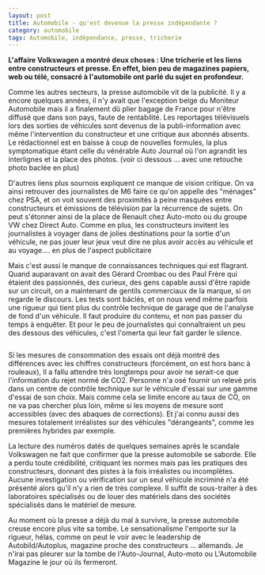 ```yaml
---
layout: post
title: Automobile - qu'est devenue la presse indépendante ?
category: automobile
tags: Automobile, indépendance, presse, tricherie
---
```

**L'affaire Volkswagen a montré deux choses : Une tricherie et les liens entre constructeurs et presse. En effet, bien peu de magazines papiers, web ou télé, consacré à l'automobile ont parlé du sujet en profondeur.**

Comme les autres secteurs, la presse automobile vit de la publicité. Il y a encore quelques années, il n'y avait que l'exception belge du Moniteur Automobile mais il a finalement dû plier bagage de France pour n'être diffusé que dans son pays, faute de rentabilité. Les reportages télévisuels lors des sorties de véhicules sont devenus de la publi-information avec même l'intervention du constructeur et une critique aux abonnés absents. Le rédactionnel est en baisse à coup de nouvelles formules, la plus symptomatique étant celle du vénérable Auto Journal où l'on agrandit les interlignes et la place des photos. (voir ci dessous ... avec une retouche photo baclée en plus)

D'autres liens plus sournois expliquent ce manque de vision critique. On va ainsi retrouver des journalistes de M6 faire ce qu'on appelle des "ménages" chez PSA, et on voit souvent des proximités à peine masquées entre constructeurs et émissions de télévision par la récurrence de sujets. On peut s'étonner ainsi de la place de Renault chez Auto-moto ou du groupe VW chez Direct Auto. Comme en plus, les constructeurs invitent les journalistes à voyager dans de jolies destinations pour la sortie d'un véhicule, ne pas jouer leur jeux veut dire ne plus avoir accès au véhicule et au voyage.... en plus de l'aspect publicitaire

Mais c'est aussi le manque de connaissances techniques qui est flagrant. Quand auparavant on avait des Gérard Crombac ou des Paul Frère qui étaient des passionnés, des curieux, des gens capable aussi d'être rapide sur un circuit, on a maintenant de gentils commerciaux de la marque, si on regarde le discours. Les tests sont bâclés, et on nous vend même parfois une rigueur qui tient plus du contrôle technique de garage que de l'analyse de fond d'un véhicule. Il faut produire du contenu, et non pas passer du temps à enquêter. Et pour le peu de journalistes qui connaîtraient un peu des dessous des véhicules, c'est l'omerta qui leur fait garder le silence.

<img class="alignnone" src="http://img.autojournal.fr/news/2015/07/23/1495580/900|600|5ba3c9f89984857d2de8361b.jpg" alt="" />

Si les mesures de consommation des essais ont déjà montré des différences avec les chiffres constructeurs (forcément, on est hors banc à rouleaux), Il a fallu attendre très longtemps pour avoir ne serait-ce que l'information du rejet normé de CO2. Personne n'a osé fournir un relevé pris dans un centre de contrôle technique sur le véhicule d'essai sur une gamme d'essai de son choix. Mais comme cela se limite encore au taux de CO, on ne va pas chercher plus loin, même si les moyens de mesure sont accessibles (avec des abaques de corrections). Et j'ai connu aussi des mesures totalement irréalistes sur des véhicules "dérangeants", comme les premières hybrides par exemple.

La lecture des numéros datés de quelques semaines après le scandale Volkswagen ne fait que confirmer que la presse automobile se saborde. Elle a perdu toute crédibilité, critiquant les normes mais pas les pratiques des constructeurs, donnant des pistes à la fois irréalistes ou incomplètes. Aucune investigation ou vérification sur un seul véhicule incriminé n'a été présenté alors qu'il n'y a rien de très complexe. Il suffit de sous-traiter à des laboratoires spécialisés ou de louer des matériels dans des sociétés spécialisés dans le matériel de mesure.

Au moment où la presse a déjà du mal à survivre, la presse automobile creuse encore plus vite sa tombe. Le sensationalisme l'emporte sur la rigueur, hélas, comme on peut le voir avec le leadership de Autobild/Autoplus, magazine proche des constructeurs ... allemands. Je n'irai pas pleurer sur la tombe de l'Auto-Journal, Auto-moto ou L'Automobile Magazine le jour où ils fermeront.


